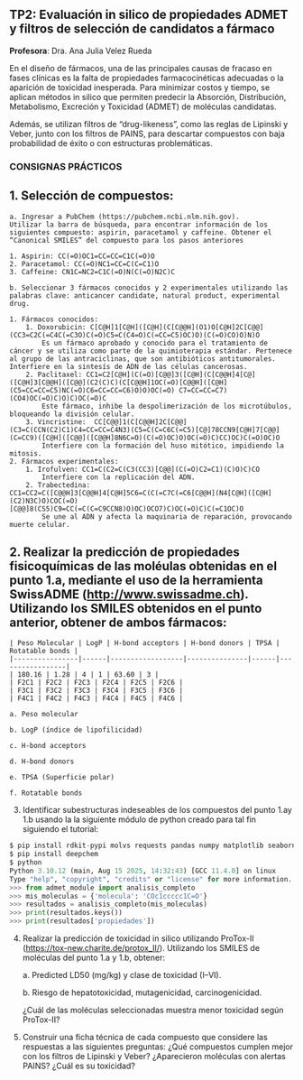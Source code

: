 

## TP2: Evaluación in silico de propiedades ADMET y filtros de selección de candidatos a fármaco

**Profesora**: Dra. Ana Julia Velez Rueda

En el diseño de fármacos, una de las principales causas de fracaso en fases clínicas es la falta de propiedades farmacocinéticas adecuadas o la aparición de toxicidad inesperada. Para minimizar costos y tiempo, se aplican métodos in silico que permiten predecir la Absorción, Distribución, Metabolismo, Excreción y Toxicidad (ADMET) de moléculas candidatas.

Además, se utilizan filtros de “drug-likeness”, como las reglas de Lipinski y Veber, junto con los filtros de PAINS, para descartar compuestos con baja probabilidad de éxito o con estructuras problemáticas.

### CONSIGNAS PRÁCTICOS
## 1. Selección de compuestos:
    a. Ingresar a PubChem (https://pubchem.ncbi.nlm.nih.gov). 
    Utilizar la barra de búsqueda, para encontrar información de los siguientes compuesto: aspirin, paracetamol y caffeine. Obtener el “Canonical SMILES” del compuesto para los pasos anteriores

    1. Aspirin: CC(=O)OC1=CC=CC=C1C(=O)O
    2. Paracetamol: CC(=O)NC1=CC=C(C=C1)O
    3. Caffeine: CN1C=NC2=C1C(=O)N(C(=O)N2C)C

    b. Seleccionar 3 fármacos conocidos y 2 experimentales utilizando las palabras clave: anticancer candidate, natural product, experimental drug.

    1. Fármacos conocidos:
        1. Doxorubicin: C[C@H]1[C@H]([C@H](C[C@@H](O1)O[C@H]2C[C@@](CC3=C2C(=C4C(=C3O)C(=O)C5=C(C4=O)C(=CC=C5)OC)O)(C(=O)CO)O)N)O
            Es un fármaco aprobado y conocido para el tratamiento de cáncer y se utiliza como parte de la quimioterapia estándar. Pertenece al grupo de las antraciclinas, que son antibióticos antitumorales. Interfiere en la sintesís de ADN de las células cancerosas.
        2. Paclitaxel: CC1=C2[C@H](C(=O)[C@@]3([C@H](C[C@@H]4[C@]([C@H]3[C@@H]([C@@](C2(C)C)(C[C@@H]1OC(=O)[C@@H]([C@H](C5=CC=CC=C5)NC(=O)C6=CC=CC=C6)O)O)OC(=O) C7=CC=CC=C7)(CO4)OC(=O)C)O)C)OC(=O)C
            Este fármaco, inhibe la despolimerización de los microtúbulos, bloqueando la división celular.
        3. Vincristine:  CC[C@@]1(C[C@@H]2C[C@@](C3=C(CCN(C2)C1)C4=CC=CC=C4N3)(C5=C(C=C6C(=C5)[C@]78CCN9[C@H]7[C@@](C=CC9)([C@H]([C@@]([C@@H]8N6C=O)(C(=O)OC)O)OC(=O)C)CC)OC)C(=O)OC)O
            Interfiere con la formación del huso mitótico, impidiendo la mitosis.
    2. Fármacos experimentales:
        1. Irofulven: CC1=C(C2=C(C3(CC3)[C@@](C(=O)C2=C1)(C)O)C)CO
            Interfiere con la replicación del ADN.
        2. Trabectedina: CC1=CC2=C([C@@H]3[C@@H]4[C@H]5C6=C(C(=C7C(=C6[C@@H](N4[C@H]([C@H](C2)N3C)O)COC(=O)[C@@]8(CS5)C9=CC(=C(C=C9CCN8)O)OC)OCO7)C)OC(=O)C)C(=C1OC)O
            Se une al ADN y afecta la maquinaria de reparación, provocando muerte celular.



## 2. Realizar la predicción de propiedades fisicoquímicas de las moléulas obtenidas en el punto 1.a, mediante el uso de la herramienta SwissADME (http://www.swissadme.ch). Utilizando los SMILES obtenidos en el punto anterior, obtener de ambos fármacos:

    | Peso Molecular | LogP | H-bond acceptors | H-bond donors | TPSA | Rotatable bonds |
    |----------------|------|------------------|---------------|------|-----------------|
    | 180.16 | 1.28 | 4 | 1 | 63.60 | 3 |
    | F2C1 | F2C2 | F2C3 | F2C4 | F2C5 | F2C6 |
    | F3C1 | F3C2 | F3C3 | F3C4 | F3C5 | F3C6 |
    | F4C1 | F4C2 | F4C3 | F4C4 | F4C5 | F4C6 |

    a. Peso molecular

    b. LogP (índice de lipofilicidad)

    c. H-bond acceptors

    d. H-bond donors

    e. TPSA (Superficie polar)

    f. Rotatable bonds

3. Identificar subestructuras indeseables de los compuestos del punto 1.ay 1.b usando la la siguiente módulo de python creado para tal fin siguiendo el tutorial:

```python
$ pip install rdkit-pypi molvs requests pandas numpy matplotlib seaborn
$ pip install deepchem 
$ python
Python 3.10.12 (main, Aug 15 2025, 14:32:43) [GCC 11.4.0] on linux
Type "help", "copyright", "credits" or "license" for more information.
>>> from admet_module import analisis_completo
>>> mis_moleculas = {'molecula': 'COc1ccccc1C=O'}
>>> resultados = analisis_completo(mis_moleculas)
>>> print(resultados.keys())
>>> print(resultados['propiedades'])
```

4. Realizar la predicción de toxicidad in silico utilizando ProTox-II (https://tox-new.charite.de/protox_II/). Utilizando los SMILES de moléculas del punto 1.a y 1.b, obtener: 

    a. Predicted LD50 (mg/kg) y clase de toxicidad (I–VI).

    b. Riesgo de hepatotoxicidad, mutagenicidad, carcinogenicidad.

    ¿Cuál de las moléculas seleccionadas muestra menor toxicidad según ProTox-II?

5. Construir una ficha técnica de cada compuesto que considere las respuestas a las siguientes preguntas: ¿Qué compuestos cumplen mejor con los filtros de Lipinski y Veber? ¿Aparecieron moléculas con alertas PAINS? ¿Cuál es su toxicidad?
